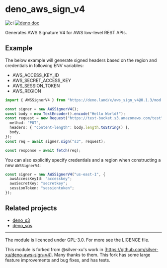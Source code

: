 # deno_aws_sign_v4

![ci](https://github.com/lucacasonato/deno_aws_sign_v4/workflows/ci/badge.svg)
[![deno doc](https://doc.deno.land/badge.svg)](https://doc.deno.land/https/deno.land/x/aws_sign_v4@0.1.3/mod.ts)

Generates AWS Signature V4 for AWS low-level REST APIs.

## Example

The below example will generate signed headers based on the region and credentials in following ENV variables:

- AWS_ACCESS_KEY_ID
- AWS_SECRET_ACCESS_KEY
- AWS_SESSION_TOKEN
- AWS_REGION

```typescript
import { AWSSignerV4 } from "https://deno.land/x/aws_sign_v4@0.1.3/mod.ts";

const signer = new AWSSignerV4();
const body = new TextEncoder().encode("Hello World!");
const request = new Request("https://test-bucket.s3.amazonaws.com/test", {
  method: "PUT",
  headers: { "content-length": body.length.toString() },
  body,
});
const req = await signer.sign("s3", request);

const response = await fetch(req);
```

You can also explicitly specify credentials and a region when constructing a new `AWSSignerV4`:

```typescript
const signer = new AWSSignerV4("us-east-1", {
  awsAccessKeyId: "accesskey";
  awsSecretKey: "secretkey";
  sessionToken: "sessiontoken";
});
```

## Related projects

- [deno_s3](https://deno.land/x/s3)
- [deno_sqs](https://deno.land/x/sqs)

---

The module is licenced under GPL-3.0. For more see the LICENCE file.

This module is forked from @silver-xu's work in [https://github.com/silver-xu/deno-aws-sign-v4]. Many thanks to them. This fork has some large feature improvements and bug fixes, and has tests.
